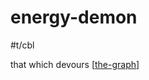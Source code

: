 # energy-demon

#t/cbl

that which devours [[the-graph]]

[//begin]: # "Autogenerated link references for markdown compatibility"
[the-graph]: ../the-graph "the-graph"
[//end]: # "Autogenerated link references"
